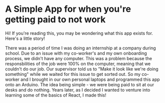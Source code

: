# A Simple App for when you're getting paid to not work

Hi! If you're reading this, you may be wondering what this app exists for. Here's a little story!

There was a period of time I was doing an internship at a company during school. Due to an issue with my co-worker's and my own onboarding process, we didn't have any computer. This was a problem because the responsbilities of the job were 100% on the computer, meaning that we couldn't do our job. Our supervisor told us to "Make it look like we're doing something" while we waited for this issue to get sorted out. So my co-worker and I brought in our own personal laptops and programmed this app onto an Arduino. The idea being simple - we were being paid to sit at our desks and do nothing. Years later, as I decided I wanted to venture into learning some of the basics of React, I made this!

